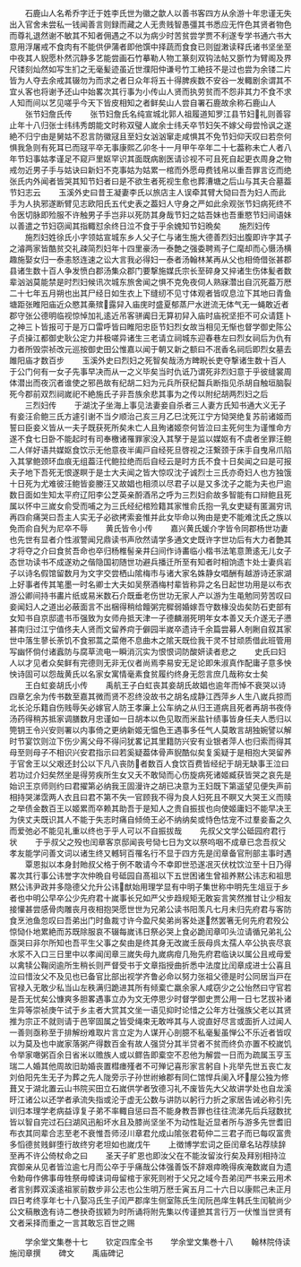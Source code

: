 <!-- { "loadSidebar": true } -->
　　石鹿山人名希乔字迁于姓李氏世为徽之歙人以善书客四方从余游十年忠谨无失出入官舍未尝私一钱闻善言则録而藏之人无贵贱智愚彊其书悉应无忤色其贤者物色而尊礼退然谢不敏其不知者佣遇之不以为病少时苦贫尝学贾不利遂专学书通六书大意用浮屠戒不食肉有不能供伊蒲者即他馔中择蔬而食食已则盥潄读释氏诸书坚坐至中夜其人貎愿朴然沉静多艺能尝画石竹摹勒人物工篆刻双钩法帖又斵竹为臂阁及界尺镂刻灿然如写生扪之无毫髪迹虽近世濮阳仲谦号竹工絶技不是过也尝为余镂二片皆为人夺去余戒其辍勿为而求之者日众年将五十得脾疾数不安谷一发輙剧余谓其不宜乆客也将谢予还山中始畧次其行事为小传山人贤而执劳贫而不怨非其力不食不求人知而间以艺见嗟乎今天下皆皮相知之者鲜矣山人尝自署石鹿故余称石鹿山人
　　张节妇詹氏传
　　张节妇詹氏名纯宣城北郭人祖履道知罗江县节妇礼则善容止年十八归张士纬纬秀朗能文时称双璧人嵗余士纬夭卒节妇矢不嫁父母尝怜讽之遂絶不归宁由是舅姑不忍言防徽冦且至妇女汹汹窜走咸惧其不免节妇仰天叹曰若奈何惧我急则有死耳已而冦平卒无事康熙乙卯冬十一月甲午卒年二十七葢称未亡人者八年节妇事姑孝谨足不窥戸里妪罕识其面既病剧医请诊视不可且死自起更衣周身之物戒勿近男子手与姑诀曰新妇不克事姑为姑累一棺而外愿毋费钱帛以重吾罪言讫而绝张氏内外闻者皆哭其知节妇者曰是不欲生者死视生愈也葬漕塘之后山与其夫合墓葢节妇志云
　　玉溪外史曰昔王凝妻李氏以旅店主人误牵其臂大恸曰吾为妇人而此手为人执邪遂断臂见志欧阳氏五代史表之葢妇人守身之严如此余观张节妇病死终不令医切脉即殓服不许触男子手岂非以死防其身哉节妇之姑吾妹也吾重愍节妇间语妹以善遣之节妇窃闻其指輙怼余终日泣不食于乎余媿知节妇晩矣
　　施烈妇传
　　施烈妇姓徐氏小字领姑宣城东乡人父子仁与诸生施大德善烈妇出腹即许字其子之濬两家皆酷贫交礼疎简烈妇年十四里豪汤一泰艶之强委聘焉子仁麾却而心慑汤横趣施娶女归一泰恚怒连速之讼大言我必得妇一泰者汤翰林某再从父也相倚借张甚郡县诸生数十百人争发愤白郡汤集众郡门要撃施媒氏宗长至碎身又捽诸生伤体髪者数辈汹汹莫能禁是时烈妇候讯次城东旅舍闻之惧不克免夜伺人熟寐濳出自沉死葢万厯二十七年五月朔也出其尸经日如生衣上下缝纫不见寸体观者皆叹息泣下其地曰青鱼塘距张睢阳庙近众愍其槀殡露舁入庙庑时盛夏郁蒸尸水迸流无体气无一蝇敢近者郡守张公德明临视惊悼加礼逺近吊客骈阗日无算初舁入庙时庙祝坚拒不可众请筳卜之神三卜皆报可于是万口雷呼皆曰睢阳忠臣节妇烈女故当相见无惭也督学御史陈公子贞操江都御史耿公定力并极嗟异诸生三老请立祠城东迎春巷左曰烈女祠后为仇有力者所毁崇祯改元巡按御史田公惟嘉以闻于朝又新之额曰不冺香名祠后即烈女墓去雎阳庙才数百步
　　玉溪外史曰烈妇之死智矣哉汤方睥睨长吏夺撃诸生数十百人于公门何有一女子先事早决而从一之义毕矣当时仇诋乃谓死非烈妇意于乎彼缝裳周体潜出而夜沉者谁使之邪邑故有纪胡二妇为元兵所获纪齧兵断指见杀胡自触垣脑裂死今郡前双烈祠嵗祀不絶施氏子非吾族余悲其事为之传以附纪胡两烈妇之后
　　三烈妇传
　　于湖沈子坐海上事见法妻妾自杀者三人妻方氏知书通大义无子有妾汪俞鲍三氏方遽引谢不当夕顺治己亥三月乙巳沈死江宁方恸哭绝复苏前诸姬而誓曰臣妾义皆从一夫子既获死所矣未亡人且殉诸姬奈何皆泣曰主死何生为谨惟命方遂不食七日卧不能起时有司奉檄诸罹罪家没入其孥于是监以媒妪有不虞者坐罪汪鲍二人佯好语共媒妪食饮示无他意夜半阖戸自经死旦啓视之汪繋颈于床手自曳帛爪陷入其掌鲍颈环血痕无组葢汪代鲍拉绝而后自经云是时方氏不食十日矣闻之曰是可报夫子地下吾死无恨遂瞑于是士大夫闻之皆大惊叹沈子诚烈士三氏亦奇妇人也方独饿十日死为尤难彼汪鲍皆妾媵汪又故娼也相须以尽君子以是又多沈子之能为夫也尸逾数日面如生知太平府辽阳李公芝英亲酹酒吊之呼为三烈妇俞故多智能有口辩鲍且死属以怀中三嵗女俞受而哺之为三氏经纪棺殓籍其家惟俞氏抱一乳女吏疑有匿漏穷讯再四俞痛哭曰吾主人实无子必欲拷索妾惟并此女毕命以殉由是吏不能难沈氏之族以免而俞自髠为尼卒不辱
　　黄氏皆令小传
　　嘉兴黄氏媛介字皆令同郡杨世功妻也先世有显者介性淑警闻兄鼎读书声欣然请学多通文史既许字世功后有大力者艶其才将夺之介曰食贫吾命也卒归杨椎髻亲井臼间作诗畵临小楷书法笔意萧逺无儿女子态世功读书不成遂劝之偕隐国初随世功避兵播迁所至有知者时相饷遗卞处士妻呉岩子以诗名假馆留数月为文字交尝栖山隂梅市与诸大家名姝静女唱酬有越游诗还家湖上好事者传其笔墨一时名卿士大夫如吴祭酒梅村辈皆称异之名日起世功用是以布衣游公卿间持书畵片纸或易米数石介既垂老伤世功无家人产以游为生黾勉同劳苦叹曰妾闻妇人之道出必蔽面言不出梱得稍给饘粥完穉弱婚嫁吾守数椽没齿矣防石吏部有女知书自京邸遣书币强致为女师舟抵天津一子德麟溺死明年女本善又夭介遂无子懑甚南归过江宁值佟夫人贤而文留养疴于僻园半嵗卒遗诗千余篇尝募人剞劂自叙其家世中落生蓼长荼饥不食邪蒿之菜倦不息曲木之隂天既俭我干灵不甘顽质借此班管用写幽怀倘付诸蠧防与腐草流电一瞬消沉实为恨恨词防酸妍读者悲之
　　史氏曰妇人以才见者众矣鲜有完德则无非无仪者尚焉李易安无足论即朱淑真作配庸子意多怏怏诗固可以怨哉黄氏以名家女寓情毫素食贫履约终身无怨言庶几哉称女士矣
　　王白虹妾胡氏小传
　　禹航王子白虹丧其妾胡氏故娼也逾年而悼不衰哭以诗四章乞余为传书数至嘉其微而贤不忍终没故书之胡名成静江西萍乡人生八嵗兵掠而北长沦乐籍自伤贱辱矢必嫁官人防王孝廉上公车纳之从归王道病且死者再胡书夜侍汤药得稍苏抵家调膳数月忠谨如一日胡本以色见取而米盐针绩事皆身任夫人悉归以筦钥王令兴安则署以内事倚之更纳新姬无愠色王遇事多任气人莫敢言胡独婉譬以解时节宴饮则泣下伤少离父母不得问犹畧记其里籍防兴安有业银者萍人也归索而得其母至则母子不相识兴安君指示曰若奚疑葢体骨声貎酷似矣复奚疑于是相抱大哭留养于官舍王以父艰还封公以下凡八丧防者数百人食饮百费皆经纪于胡无缺事王泣曰若功过介妇矣然坐是得劳疾所生女又夭不敢恸而心伤旋病死诸姬臧获皆哭之哀先是始识王京师则约曰君擢第必纳我王固漫许之胡已决意为王妇既下第遥望见便失声前相持哭涕霑两人衣且曰君不第不失一官顾我不得为良人妇死且不瞑又大哭王义而赎之举债金数百王以姬累而卒赖其助吾于是知人之贵自振拔也向使姬庸妇不能早决王为侠丈夫既识其人不能于失志时痛自倾倚王必不纳纳矣或恃色怙宠不过羣妾畜之久而爱弛必不能见礼重以终也于乎人可以不自振拔哉
　　先叔父文学公砥园府君行状
　　于乎叔父之殁也闰章客京邸闻丧号恸七日为文以祭呜咽不成章已念吾叔父孝友能学问善文词以诸生终又轗轲百罹名行不显于四方先是闰章备官刑部主事时遇
　　覃恩拟以本身封貤叔父格于例不敢请今不幸即世恐遂冺灭伏枕饮泣至十日乃得畧次其行事公讳誉字次仲晩自号砥园自髙祖以下五世困诸生曾祖养黙公讳志和祖思黙公讳尹政并多隐德父允升公讳猷始用理学显有中明子集世称中明先生俎豆于乡者也中明公早卒公少先府君十嵗事长兄如严父步趋规矩无敢妄言笑然推甘让少相友接懽甚尝感骨肉雕丧月夜相抱哭愿世世为兄弟公读书阳羡凡七月未归先府君与客防食烹池鱼忽叹曰吾弟出门时鱼裁寸许今盈尺矣弟尚客处遂然罢箸无何先府君殁公惊恸仆地累絶而苏既除服哀不辍每嵗讳日祭必哭上食必跪闰章叩头泣请循兄弟礼公亟哭曰非尔所知也吾平生父事之矣由是终其身无改嵗壬辰母呉太孺人卒公执丧尽哀水浆不入口三日里中以孝闻闰章三嵗失母九嵗病疳几殆先府君临诀以属公且戒毋爱以禽犊公鞠闵逾所生稍长则严督受书于文章指授曲折悉中法度比闰章成进士公喜且泣曰惜汝父不及见也已备官比部出视学齐鲁必命以努力张祖父德是时公同居当戸在官禄入无敢少私当山左秩满归跪进其所有倾槖亡羸余家人咸窃少之公怡然曰守官若是吾无忧矣公慷爽多胆畧遇事立办为文无停思少时督学御史贾公用一日七艺拔补诸生异等崇祯庚午试于乡主者大赏其文坐一语见抑时论惜之公年方壮强族父老以其贤推为宗正不就则请于邑宰固属之皆受绳束无敢哗其与人谠直好尽言或面折人过闻人一善则亟称至于排解纷难取片言立定为人谋开心剖臆不私毫髪虽惮公不乐近者皆叹以为莫及也中嵗家落粥产得数百金有故人强贷分其半贷者不贫而终负亦置不校嵗饥令举家噉粥百余日省米以赡族人或以鳏告即槖空不忍他为解尝一日而为疏属玉亨玉瑞二人婚其他周故旧助婚丧置槥瘗殣者不可殚记喜形家言躬自卜兆举先世五丧亡友刘伯阳先生无子为葬之先人陇旁示子孙世祔飨郡有同仁馆悍兵阑入坏屋公独为修葺又于湖北置云山书院买田立石嵗供学者攷德习礼不废皆先大父故讲学处也自龙溪旴江诸公以还学者承流失指或沦于虚无公数与讲防以躬行力折之家居告诫必称引先训归本理学老病益谆复子弟不率輙自惩曰吾不能身教吾罪也往往流涕先后兵冦数扰皆以智自完过石臼湖风迅船坏水且及膝尚坚坐不为动性耻近显者所与游多先世耆旧布衣其同辈合志至老不衰惟吾师泾川章君允成山隂张君荀仲二三君子而已每叹富贵多慆德贫贱鲜堕行故终穷老坦如也嵗戊午
　　上徴博学宏词之臣闰章名玷荐牍辞至再不许公倚杖命之曰
　　圣天子旷恩也即汝父在不能汝留汝行矣及拜别相持泣宾御亲从见者皆泣逾七月而公卒于乎痛哉公体强善饭不辞艰瘁晩得疾淹数嵗自为遗令勅毋作佛事毋牲祭毋幛诔词毋留棺于家死则袝于父兄之域今吾弟闰严书来云用术者言别葬双溪逺祖冡前数步非公志也公生明万厯壬寅五月二十六日以康熙己未正月四日考终享年七十八娶冯氏生子闰严郡庠生侧室陈氏生闰阮邑庠生韩氏生闰毓尚少公文稿散逸有诗二巻抉奇拔颖为时所诵将附先集以传谨摭其言行万一伏惟当世贤有文者采择而重之一言其敢忘百世之赐












　　学余堂文集巻十七
　　钦定四库全书
　　学余堂文集巻十八
　　翰林院侍读施闰章撰
　　碑文
　　禹庙碑记
